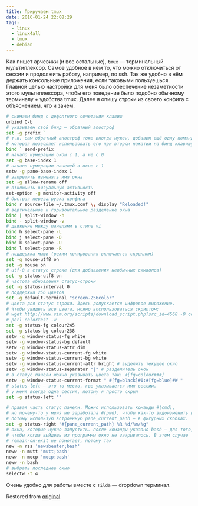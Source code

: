 ```yaml
---
title: Приручаем tmux
date: 2016-01-24 22:08:29
tags:
  - linux
  - linux4all
  - tmux
  - debian
---
```


Как пишет арчевики (и все остальные), `tmux` — терминальный мультиплексор. Самое удобное в нём то, что можно отключиться от сессии и продолжить работу, например, по ssh. Так же удобно в нём держать консольные приложения, если таковыми пользуешься. Главной целью настройки для меня было обеспечение незаметности этого мультиплексора, чтобы его поведение было подобно обычному терминалу + удобства tmux. Далее я опишу строки из своего конфига с объяснением, что и зачем.

```bash
# снимаем бинд с дефолтного сочетания клавиш
unbind C-b
# указываем свой бинд — обратный апостроф
set -g prefix `
# т.к. сам обратный апостроф тоже иногда нужен, добавим ещё одну команду,
# которая позволяет использовать его при втором нажатии на бинд клавишу
bind ` send-prefix
# начало нумерации окон с 1, а не с 0
set -g base-index 1
# начало нумерации панелей в окне с 1
setw -g pane-base-index 1
# запретить изменять имя окна
set -g allow-rename off
# отключить визуальную активность
set-option -g monitor-activity off
# быстрая перезагрузка конфига
bind r source-file ~/.tmux.conf \; display "Reloaded!"
# вертикальное и горизонтальное разделение окна
bind | split-window -h
bind - split-window -v
# движение между панелями в стиле vi
bind h select-pane -L
bind j select-pane -D
bind k select-pane -U
bind l select-pane -R
# поддержка мыши (режим копирования включается скроллом)
set -g mouse-utf8 on
set -g mouse on
# utf-8 в статус строке (для добавления необычных символов)
set -g status-utf8 on
# частота обновления статус-строки
set -g status-interval 0
# поддержка 256 цветов
set -g default-terminal "screen-256color"
# цвета для статус строки. Здесь допускается цифровое выражение.
# Чтобы увидеть все цвета, можно воспользоваться скриптом:
# wget http://www.vim.org/scripts/download_script.php?src_id=4568 -O colortest
# perl colortest -w
set -g status-fg colour245
set -g status-bg colour238
setw -g window-status-fg white
setw -g window-status-bg default
setw -g window-status-attr dim
setw -g window-status-current-fg white
setw -g window-status-current-bg white
setw -g window-status-current-attr bright # выделить текущее окно
setw -g window-status-separator "|" # разделитель окон
# в статус панели можно указывать цвета так: #[fg=colour###]
setw -g window-status-current-format " #[fg=black]#I:#[fg=blue]#W "
# status-left — это то место, где указывается имя сессии.
# у меня всегда одна сессия, потому я просто скрыл
set -g status-left ""

# правая часть статус панели. Можно использовать команды #(cmd),
# но почему-то у меня не заработала #(pwd), чтобы как-то видоизменить вывод
# потому использую встроенную pane_current_path — в фигурных скобках.
set -g status-right "#{pane_current_path} %R %d/%m/%g"
# окна, которые нужно запустить. после команды указано bash — для того,
# чтобы когда выйдешь из программы окно не закрывалось. В этом случае
# remain-on-exit не помогает, потому так
new -n rss 'newsbeuter;bash'
neww -n mutt 'mutt;bash'
neww -n mocp 'mocp;bash'
neww -n bash
# выбрать последнее окно
selectw -t 4
```

Очень удобно для работы вместе с `Tilda` — dropdown терминал.

Restored from [original](https://web.archive.org/web/20200207004404/http://conformist-mw.blogspot.com/2016/01/tmux.html)
